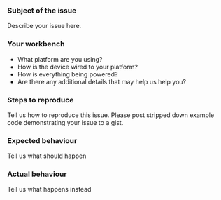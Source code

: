 ### Subject of the issue
Describe your issue here.

### Your workbench
* What platform are you using?
* How is the device wired to your platform?
* How is everything being powered?
* Are there any additional details that may help us help you?

### Steps to reproduce
Tell us how to reproduce this issue. Please post stripped down example code demonstrating your issue to a gist.

### Expected behaviour
Tell us what should happen

### Actual behaviour
Tell us what happens instead
